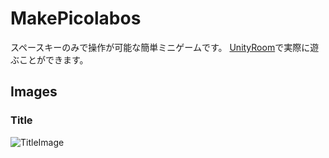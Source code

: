 # MakePicolabos
スペースキーのみで操作が可能な簡単ミニゲームです。
[UnityRoom](https://unityroom.com/games/makepicolabos)で実際に遊ぶことができます。

## Images
### Title
![TitleImage](https://github.com/N-Keisho/MakePicolabos/assets/133760530/840d46d8-ab82-406c-a2bc-bf21a4dfd6fb)
